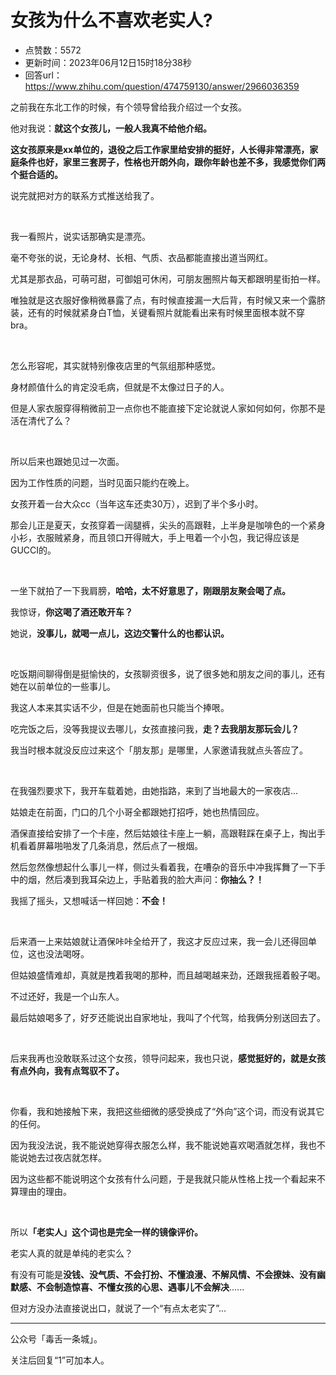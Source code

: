 # 女孩为什么不喜欢老实人?
- 点赞数：5572
- 更新时间：2023年06月12日15时18分38秒
- 回答url：https://www.zhihu.com/question/474759130/answer/2966036359
<body>
 <p data-pid="7YX7tZTe">之前我在东北工作的时候，有个领导曾给我介绍过一个女孩。</p>
 <p data-pid="miffLqq4">他对我说：<b>就这个女孩儿，一般人我真不给他介绍。</b></p>
 <p data-pid="7IPDIoxk"><b>这女孩原来是xx单位的，退役之后工作家里给安排的挺好，人长得非常漂亮，家庭条件也好，家里三套房子，性格也开朗外向，跟你年龄也差不多，我感觉你们两个挺合适的。</b></p>
 <p data-pid="cUC5nAV5">说完就把对方的联系方式推送给我了。</p>
 <p class="ztext-empty-paragraph"><br></p>
 <p data-pid="DuX4uWUt">我一看照片，说实话那确实是漂亮。</p>
 <p data-pid="mMsw-psf">毫不夸张的说，无论身材、长相、气质、衣品都能直接出道当网红。</p>
 <p data-pid="HAlvlp3N">尤其是那衣品，可萌可甜，可御姐可休闲，可朋友圈照片每天都跟明星街拍一样。</p>
 <p data-pid="o36uQHd3">唯独就是这衣服好像稍微暴露了点，有时候直接漏一大后背，有时候又来一个露脐装，还有的时候就紧身白T恤，关键看照片就能看出来有时候里面根本就不穿bra。</p>
 <p class="ztext-empty-paragraph"><br></p>
 <p data-pid="kL1cUm9X">怎么形容呢，其实就特别像夜店里的气氛组那种感觉。</p>
 <p data-pid="lwC-X8KC">身材颜值什么的肯定没毛病，但就是不太像过日子的人。</p>
 <p data-pid="oP_6AqLG">但是人家衣服穿得稍微前卫一点你也不能直接下定论就说人家如何如何，你那不是活在清代了么？</p>
 <p class="ztext-empty-paragraph"><br></p>
 <p data-pid="Zjj6Fnzt">所以后来也跟她见过一次面。</p>
 <p data-pid="FyRJZswV">因为工作性质的问题，当时见面只能约在晚上。</p>
 <p data-pid="RJ7SUtZl">女孩开着一台大众cc（当年这车还卖30万），迟到了半个多小时。</p>
 <p data-pid="ZTLazzib">那会儿正是夏天，女孩穿着一阔腿裤，尖头的高跟鞋，上半身是咖啡色的一个紧身小衫，衣服贼紧身，而且领口开得贼大，手上甩着一个小包，我记得应该是GUCCI的。</p>
 <p class="ztext-empty-paragraph"><br></p>
 <p data-pid="FS5HNj1y">一坐下就拍了一下我肩膀，<b>哈哈，太不好意思了，刚跟朋友聚会喝了点。</b></p>
 <p data-pid="ZSJieXo-">我惊讶，<b>你这喝了酒还敢开车？</b></p>
 <p data-pid="bChQWoQL">她说，<b>没事儿，就喝一点儿，这边交警什么的也都认识。</b></p>
 <p class="ztext-empty-paragraph"><br></p>
 <p data-pid="jepW64ZI">吃饭期间聊得倒是挺愉快的，女孩聊资很多，说了很多她和朋友之间的事儿，还有她在以前单位的一些事儿。</p>
 <p data-pid="MoGkHLmh">我这人本来其实话不少，但是在她面前也只能当个捧哏。</p>
 <p data-pid="26umtpMG">吃完饭之后，没等我提议去哪儿，女孩直接问我，<b>走？去我朋友那玩会儿？</b></p>
 <p data-pid="V-cgpSHh">我当时根本就没反应过来这个「朋友那」是哪里，人家邀请我就点头答应了。</p>
 <p class="ztext-empty-paragraph"><br></p>
 <p data-pid="7XQwZVWG">在我强烈要求下，我开车载着她，由她指路，来到了当地最大的一家夜店...</p>
 <p data-pid="tk-dURz0">姑娘走在前面，门口的几个小哥全都跟她打招呼，她也热情回应。</p>
 <p data-pid="vpgILW50">酒保直接给安排了一个卡座，然后姑娘往卡座上一躺，高跟鞋踩在桌子上，掏出手机看着屏幕啪啪发了几条消息，然后点了一根烟。</p>
 <p data-pid="vanbJ6yn">然后忽然像想起什么事儿一样，侧过头看着我，在嘈杂的音乐中冲我挥舞了一下手中的烟，然后凑到我耳朵边上，手贴着我的脸大声问：<b>你抽么？！</b></p>
 <p data-pid="VZuZX_gG">我摇了摇头，又想喊话一样回她：<b>不会！</b></p>
 <p class="ztext-empty-paragraph"><br></p>
 <p data-pid="aJl07t2K">后来酒一上来姑娘就让酒保咔咔全给开了，我这才反应过来，我一会儿还得回单位，这也没法喝呀。</p>
 <p data-pid="A0quB5en">但姑娘盛情难却，真就是拽着我喝的那种，而且越喝越来劲，还跟我摇着骰子喝。</p>
 <p data-pid="BLhp8kVX">不过还好，我是一个山东人。</p>
 <p data-pid="teVg_Z6r">最后姑娘喝多了，好歹还能说出自家地址，我叫了个代驾，给我俩分别送回去了。</p>
 <p class="ztext-empty-paragraph"><br></p>
 <p data-pid="5_dy9XxG">后来我再也没敢联系过这个女孩，领导问起来，我也只说，<b>感觉挺好的，就是女孩有点外向，我有点驾驭不了。</b></p>
 <p class="ztext-empty-paragraph"><br></p>
 <p data-pid="r9525_S6">你看，我和她接触下来，我把这些细微的感受换成了“外向”这个词，而没有说其它的任何。</p>
 <p data-pid="wCD2Nkt0">因为我没法说，我不能说她穿得衣服怎么样，我不能说她喜欢喝酒就怎样，我也不能说她去过夜店就怎样。</p>
 <p data-pid="IbmJ8lz4">因为这些都不能说明这个女孩有什么问题，于是我就只能从性格上找一个看起来不算理由的理由。</p>
 <p class="ztext-empty-paragraph"><br></p>
 <p data-pid="OSWlK9lP">所以<b>「老实人」这个词也是完全一样的镜像评价。</b></p>
 <p data-pid="bRLC9oZq">老实人真的就是单纯的老实么？</p>
 <p data-pid="7Gsls4Qx">有没有可能是<b>没钱、没气质、不会打扮、不懂浪漫、不解风情、不会撩妹、没有幽默感、不会制造惊喜、不懂女孩的心思、遇事儿不会解决</b>......</p>
 <p data-pid="f6ls5sVg">但对方没办法直接说出口，就说了一个“有点太老实了”...</p>
 <hr>
 <p data-pid="PdcHMO7T">公众号「毒舌一条城」。</p>
 <p data-pid="jhgfnJBT">关注后回复“1”可加本人。</p>
</body>